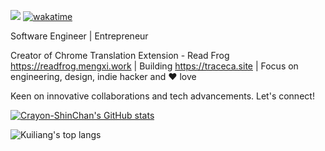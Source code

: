 ![](https://visitor-badge.laobi.icu/badge?page_id=mengxi.readme) [![wakatime](https://wakatime.com/badge/user/5cbcbee9-e94d-469d-ac0b-617d76070332.svg)](https://wakatime.com/@5cbcbee9-e94d-469d-ac0b-617d76070332)

Software Engineer | Entrepreneur

Creator of Chrome Translation Extension - Read Frog https://readfrog.mengxi.work | Building https://traceca.site | Focus on engineering, design, indie hacker and ❤️ love

Keen on innovative collaborations and tech advancements. Let's connect!

[![Crayon-ShinChan's GitHub stats](https://github-readme-stats.vercel.app/api?username=mengxi-ream)](https://github.com/anuraghazra/github-readme-stats)

![Kuiliang's top langs](https://github-readme-stats.vercel.app/api/top-langs?username=mengxi-ream&hide=tex,jupyter%20notebook,mdx,scss&layout=compact)

<!--START_SECTION:waka-->

<!--END_SECTION:waka-->
